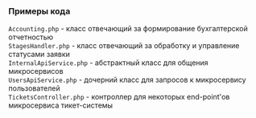 ### Примеры кода

`Accounting.php` - класс отвечающий за формирование бухгалтерской отчетностью  
`StagesHandler.php` - класс отвечающий за обработку и управление статусами заявки  
`InternalApiService.php` - абстрактный класс для общения микросервисов  
`UsersApiService.php` - дочерний класс для запросов к микросервису пользователей  
`TicketsController.php` - контроллер для некоторых end-point'ов микросервиса тикет-системы 